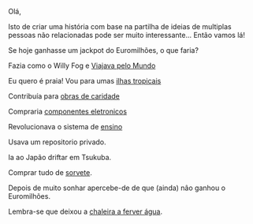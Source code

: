 Olá,

Isto de criar uma história com base na partilha de ideias de multiplas pessoas não relacionadas
pode ser muito interessante... Então vamos lá!

Se hoje ganhasse um jackpot do Euromilhões, o que faria?


Fazia como o Willy Fog e [Viajava pelo Mundo](mundo/voltaaomundo.md)

Eu quero é praia! Vou para umas [ilhas tropicais](praias/solemar.md)

Contribuía para [obras de caridade](caridade/caridade.md)

Compraria [componentes eletronicos](componentes/componentes.md)

Revolucionava o sistema de [ensino](ensino/alternativo.md)

Usava um repositorio privado.

Ia ao Japão driftar em Tsukuba.

Comprar tudo de [sorvete](sorvete/sorvete.md).

Depois de muito sonhar apercebe-de de que (ainda) nâo ganhou o Euromilhões.

Lembra-se que deixou a [chaleira a ferver água](chaleira/chaleira.md).
